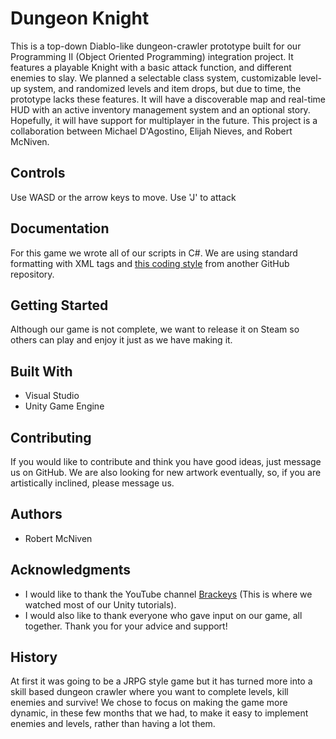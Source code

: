 ﻿# Dungeon Knight
This is a top-down Diablo-like dungeon-crawler prototype built for our Programming II (Object Oriented Programming) integration project. It features a playable Knight with a basic attack function, and different enemies to slay. We planned a selectable class system, customizable level-up system, and randomized levels and item drops, but due to time, the prototype lacks these features. It will have a discoverable map and real-time HUD with an active inventory management system and an optional story. Hopefully, it will have support for multiplayer in the future. This project is a collaboration between Michael D'Agostino, Elijah Nieves, and Robert McNiven.

## Controls
Use WASD or the arrow keys to move. Use 'J' to attack


## Documentation
For this game we wrote all of our scripts in C#. We are using standard formatting with XML tags and [this coding style](https://github.com/dotnet/runtime/blob/main/docs/coding-guidelines/coding-style.md) from another GitHub repository.


## Getting Started
Although our game is not complete, we want to release it on Steam so others can play and enjoy it just as we have making it.


## Built With

 - Visual Studio
 - Unity Game Engine

## Contributing
If you would like to contribute and think you have good ideas, just message us on GitHub. We are also looking for new artwork eventually, so, if you are artistically inclined, please message us.


## Authors

 - Robert McNiven


## Acknowledgments

 - I would like to thank the YouTube channel [Brackeys](https://www.youtube.com/channel/UCYbK_tjZ2OrIZFBvU6CCMiA) (This is where we watched most of our Unity tutorials).
 - I would also like to thank everyone who gave input on our game, all together. Thank you for your advice and support!

## History
At first it was going to be a JRPG style game but it has turned more into a skill based dungeon crawler where you want to complete levels, kill enemies and survive! We chose to focus on making the game more dynamic, in these few months that we had, to make it easy to implement enemies and levels, rather than having a lot them.

